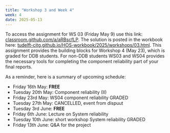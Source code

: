 ```yaml
---
title: "Workshop 3 and Week 4"
week: 4
date: 2025-05-13
---
```


<!-- <a href="" target="_blank">link</a> -->
<!-- <a href="https://tudelft-citg.github.io/HOS-prob-design/unlisted/assignment.html" target="_blank">Start HW 1</a> -->




To access the assignment for WS 03 (Friday May 9) use this link: [classroom.github.com/a/aRBscfLP](https://classroom.github.com/a/aRBscfLP). The solution is posted in the workbook here: [tudelft-citg.github.io/HOS-workbook/2025/workshops/03.html](https://tudelft-citg.github.io/HOS-workbook/2025/workshops/03.html). This assignment provides the building blocks for Workshop 4 (May 23), which is graded for DDB students. For non-DDB students WS03 and WS04 provides the necessary tools for completing the component reliability part of your final reports.

As a reminder, here is a summary of upcoming schedule:

- Friday 16th May: **FREE**
- Tuesday 20th May: Component reliability (II)
- Friday 23rd May: WS04 component reliability GRADED
- Tuesday 27th May: CANCELLED, event from dispuut
- Tuesday 3rd June: **FREE**
- Friday 6th June: Lecture on System reliability
- Tuesday 10th June: short workshop System reliability GRADED
- Friday 13th June: Q&A for the project